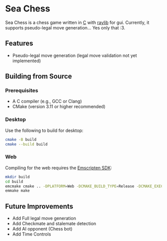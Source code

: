 # Sea Chess

Sea Chess is a chess game written in [C](https://www.c-language.org) with [raylib](https://www.raylib.com) for gui. Currently, it supports pseudo-legal move generation... Yes only that :3.

## Features

- Pseudo-legal move generation (legal move validation not yet implemented)

## Building from Source

### Prerequisites

- A C compiler (e.g., GCC or Clang)
- CMake (version 3.11 or higher recommended)

### Desktop

Use the following to build for desktop:

```sh
cmake -B build
cmake --build build
```

### Web

Compiling for the web requires the [Emscripten SDK](https://emscripten.org/docs/getting_started/downloads.html):

```bash
mkdir build
cd build
emcmake cmake .. -DPLATFORM=Web -DCMAKE_BUILD_TYPE=Release -DCMAKE_EXECUTABLE_SUFFIX=".html"
emmake make
```

## Future Improvements

- Add Full legal move generation
- Add Checkmate and stalemate detection
- Add AI opponent (Chess bot)
- Add Time Controls
